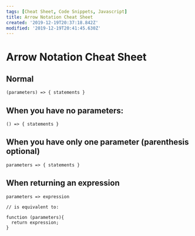 ```yaml
---
tags: [Cheat Sheet, Code Snippets, Javascript]
title: Arrow Notation Cheat Sheet
created: '2019-12-19T20:37:18.842Z'
modified: '2019-12-19T20:41:45.630Z'
---
```


Arrow Notation Cheat Sheet
==========================

Normal
------

```(parameters) => { statements }```

When you have no parameters:
----------------------------

```() => { statements }```

When you have only one parameter (parenthesis optional)
-------------------------------------------------------

```parameters => { statements }```

When returning an expression
----------------------------
```
parameters => expression

// is equivalent to:

function (parameters){
  return expression;
}
```
